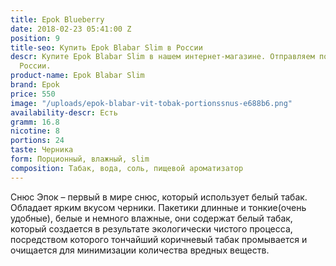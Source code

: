 ```yaml
---
title: Epok Blueberry
date: 2018-02-23 05:41:00 Z
position: 9
title-seo: Купить Epok Blabar Slim в России
descr: Купите Epok Blabar Slim в нашем интернет-магазине. Отправляем по всей территории
  России.
product-name: Epok Blabar Slim
brand: Epok
price: 550
image: "/uploads/epok-blabar-vit-tobak-portionssnus-e688b6.png"
availability-descr: Есть
gramm: 16.8
nicotine: 8
portions: 24
taste: Черника
form: Порционный, влажный, slim
composition: Табак, вода, соль, пищевой ароматизатор
---
```


Снюс Эпок – первый в мире снюс, который использует белый табак.
Обладает ярким вкусом черники.
Пакетики длинные и тонкие(очень удобные), белые и немного влажные, они содержат белый табак, который создается в результате экологически чистого процесса, посредством которого тончайший коричневый табак промывается и очищается для минимизации количества вредных веществ.

